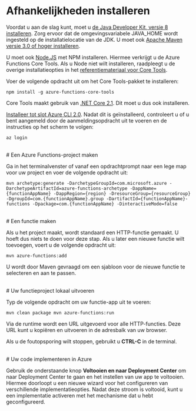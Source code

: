 # Afhankelijkheden installeren

Voordat u aan de slag kunt, moet u [de Java Developer Kit, versie 8 installeren](https://go.microsoft.com/fwlink/?linkid=2016706). Zorg ervoor dat de omgevingsvariabele JAVA\_HOME wordt ingesteld op de installatielocatie van de JDK. U moet ook [Apache Maven versie 3.0 of hoger installeren](https://go.microsoft.com/fwlink/?linkid=2016384).

U moet ook [Node.JS](https://go.microsoft.com/fwlink/?linkid=2016195) met NPM installeren. Hiermee verkrijgt u de Azure Functions Core Tools. Als u Node niet wilt installeren, raadpleegt u de overige installatieopties in het [referentiemateriaal voor Core Tools](https://go.microsoft.com/fwlink/?linkid=2016192).

Voer de volgende opdracht uit om het Core Tools-pakket te installeren:

``` npm install -g azure-functions-core-tools ```

Core Tools maakt gebruik van [.NET Core 2.1](https://go.microsoft.com/fwlink/?linkid=2016373). Dit moet u dus ook installeren.

[Installeer tot slot Azure CLI 2.0](https://go.microsoft.com/fwlink/?linkid=2016701). Nadat dit is geïnstalleerd, controleert u of u bent aangemeld door de aanmeldingsopdracht uit te voeren en de instructies op het scherm te volgen:

``` az login ```

<br/>
# Een Azure Functions-project maken

Ga in het terminalvenster of vanaf een opdrachtprompt naar een lege map voor uw project en voer de volgende opdracht uit:

``` mvn archetype:generate -DarchetypeGroupId=com.microsoft.azure -DarchetypeArtifactId=azure-functions-archetype -DappName={functionAppName} -DappRegion={region} -DresourceGroup={resourceGroup} -DgroupId=com.{functionAppName}.group -DartifactId={functionAppName}-functions -Dpackage=com.{functionAppName} -DinteractiveMode=false ```

<br/>
# Een functie maken

Als u het project maakt, wordt standaard een HTTP-functie gemaakt. U hoeft dus niets te doen voor deze stap. Als u later een nieuwe functie wilt toevoegen, voert u de volgende opdracht uit:

``` mvn azure-functions:add ```

U wordt door Maven gevraagd om een sjabloon voor de nieuwe functie te selecteren en aan te passen.

<br/>
# Uw functieproject lokaal uitvoeren

Typ de volgende opdracht om uw functie-app uit te voeren:

``` mvn clean package mvn azure-functions:run ```

Via de runtime wordt een URL uitgevoerd voor alle HTTP-functies. Deze URL kunt u kopiëren en uitvoeren in de adresbalk van uw browser.

Als u de foutopsporing wilt stoppen, gebruikt u **CTRL-C** in de terminal.

<br/>
# Uw code implementeren in Azure

Gebruik de onderstaande knop **Voltooien en naar Deployment Center** om naar Deployment Center te gaan en het instellen van uw app te voltooien. Hiermee doorloopt u een nieuwe wizard voor het configureren van verschillende implementatieopties. Nadat deze stroom is voltooid, kunt u een implementatie activeren met het mechanisme dat u hebt geconfigureerd.
